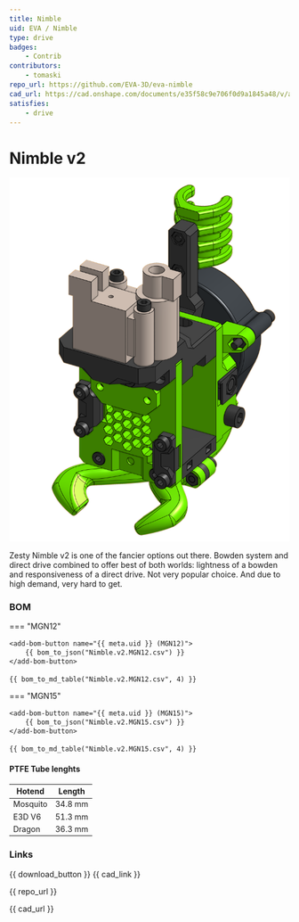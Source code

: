 ```yaml
---
title: Nimble
uid: EVA / Nimble
type: drive
badges:
    - Contrib
contributors:
    - tomaski
repo_url: https://github.com/EVA-3D/eva-nimble
cad_url: https://cad.onshape.com/documents/e35f58c9e706f0d9a1845a48/v/a918be07318b83f258221b3b/e/f96bfad39506ccd9164835a1
satisfies:
    - drive
---
```

# Nimble v2

![preview](assets/Nimble.png)

Zesty Nimble v2 is one of the fancier options out there. Bowden system and direct drive combined to offer best of both worlds: lightness of a bowden and responsiveness of a direct drive. Not very popular choice. And due to high demand, very hard to get.

### BOM

=== "MGN12"

    <add-bom-button name="{{ meta.uid }} (MGN12)">
        {{ bom_to_json("Nimble.v2.MGN12.csv") }}
    </add-bom-button>

    {{ bom_to_md_table("Nimble.v2.MGN12.csv", 4) }}

=== "MGN15"

    <add-bom-button name="{{ meta.uid }} (MGN15)">
        {{ bom_to_json("Nimble.v2.MGN15.csv") }}
    </add-bom-button>

    {{ bom_to_md_table("Nimble.v2.MGN15.csv", 4) }}

#### PTFE Tube lenghts

| Hotend | Length |
| ------ | ------ |
| Mosquito | 34.8 mm |
| E3D V6 | 51.3 mm |
| Dragon | 36.3 mm |

### Links

{{ download_button }}
{{ cad_link }}

{{ repo_url }}

{{ cad_url }}